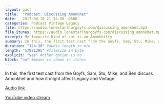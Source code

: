 ```yaml
---
layout: post
title:  "Podcast: Discussing Amonkhet"
date:   2017-04-19 21:34:30 -0500
categories: Podcast Vintage Legacy
file: https://audio.lonestarlhurgoyfs.com/discussing_amonkhet.mp3
file_itunes: https://audio.lonestarlhurgoyfs.com/discussing_amonkhet.mp3
excerpt: My favorite kind of cat is an Amonkhitty
summary: In this, the first test cast from the Goyfs, Sam, Stu, Mike, and Ben discuss Amonkhet and how it might affect Legacy and Vintage.
duration: "124:30" #audio length in min
length: "57921395" #filesize in byte
explicit: "yes" #other option is no
block: "no" #means is shown in itunes
---
```


In this, the first test cast from the Goyfs, Sam, Stu, Mike, and Ben discuss Amonkhet and how it might affect Legacy and Vintage.

[Audio link](https://audio.lonestarlhurgoyfs.com/discussing_amonkhet.mp3)

[YouTube video stream](https://www.youtube.com/watch?v=HZImxOstYGc)
